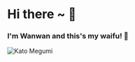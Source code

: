 <h1>Hi there ~ 👋</h1>

<h3>I'm Wanwan and this's my waifu! 💖</h3>

<img src="https://i.pinimg.com/564x/2d/30/e4/2d30e43269bfc6155ee00fb31763ef15.jpg" alt="Kato Megumi">